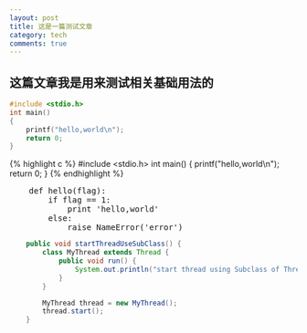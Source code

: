 ```yaml
---
layout: post
title: 这是一篇测试文章
category: tech
comments: true
---
```


## 这篇文章我是用来测试相关基础用法的


```c
#include <stdio.h>
int main()
{
	printf("hello,world\n");
	return 0;
}
```

{% highlight c %}
#include <stdio.h>
int main()
{
	printf("hello,world\n");
	return 0;
}
{% endhighlight %}

<pre class="brush:python">
	def hello(flag):
		if flag == 1:
			print 'hello,world'
		else:
			raise NameError('error')
</pre>

```java
	public void startThreadUseSubClass() {
		class MyThread extends Thread {
			public void run() {
				System.out.println("start thread using Subclass of Thread");
			}
		}

		MyThread thread = new MyThread();
		thread.start();
	}
```
